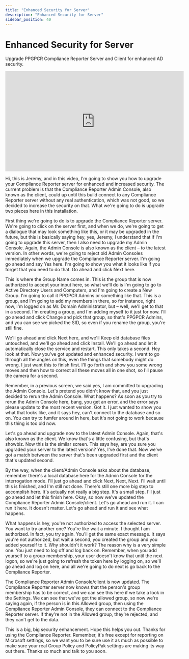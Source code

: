 ```yaml
---
title: "Enhanced Security for Server"
description: "Enhanced Security for Server"
sidebar_position: 40
---
```

# Enhanced Security for Server

Upgrade PPGPCR Compliance Reporter Server and Client for enhanced AD security.

<iframe width="560" height="315" src="https://www.youtube.com/embed/DH5VIDFDcmQ" title="PPGPCR: Enhanced Security for Server" frameborder="0" allow="accelerometer; autoplay; clipboard-write; encrypted-media; gyroscope; picture-in-picture; web-share" allowfullscreen="1"></iframe>

Hi, this is Jeremy, and in this video, I'm going to show you how to upgrade your Compliance Reporter
server for enhanced and increased security. The current problem is that the Compliance Reporter
Admin Console, also known as the client, could up until this build connect to any Compliance
Reporter server without any real authentication, which was not good, so we decided to increase the
security on that. What we're going to do is upgrade two pieces here in this installation.

First thing we're going to do is to upgrade the Compliance Reporter server. We're going to click on
the server first, and when we do, we're going to get a dialogue that may look something like this,
or it may be upgraded in the future, but this is basically saying hey, yes, Jeremy, I understand
that if I'm going to upgrade this server, then I also need to upgrade my Admin Console. Again, the
Admin Console is also known as the client – to the latest version. In other words, we're going to
reject old Admin Consoles immediately when we upgrade the Compliance Reporter server. I'm going go
ahead and say Yes here. I'm going to show you what it looks like if you forget that you need to do
that. Go ahead and click Next here.

This is where the Group Name comes in. This is the group that is now authorized to accept your input
here, so what we'll do is I'm going to go to Active Directory Users and Computers, and I'm going to
create a New Group. I'm going to call it PPGPCR Admins or something like that. This is a group, and
I'm going to add my members in there, so for instance, right now, I'm logged on as Mr. Domain
Administrator, but – well, we'll get to that in a second. I'm creating a group, and I'm adding
myself to it just for now. I'll go ahead and click Change and pick that group, so that's PPGPCR
Admins, and you can see we picked the SID, so even if you rename the group, you're still fine.

We'll go ahead and click Next here, and we'll Keep old database files untouched, and we'll go ahead
and click Install. We'll go ahead and let it automatically close the service and restart. This only
takes a second. Hey look at that. Now you've got updated and enhanced security. I want to go through
all the angles on this, even the things that somebody might do wrong. I just want this to finish
first. I'll go forth and show you some wrong moves and then how to correct all these moves all in
one shot, so I'll pause the camera for a second.

Remember, in a previous screen, we said yes, I am committed to upgrading the Admin Console. Let's
pretend you didn't know that, and you just decided to rerun the Admin Console. What happens? As soon
as you try to rerun the Admin Console here, bang, you get an error, and the error says please update
to the most recent version. Got it. I just wanted to show you what that looks like, and it says hey,
can't connect to the database and so on. You can try to fumfer around in here, but it's not going to
work because this thing is too old now.

Let's go ahead and upgrade now to the latest Admin Console. Again, that's also known as the client.
We know that's a little confusing, but that's showbiz. Now this is the similar screen. This says
hey, are you sure you upgraded your server to the latest version? Yes, I've done that. Now we've got
a match between the server that's been upgraded first and the client that's updated second.

By the way, when the client/Admin Console asks about the database, remember there's a local database
here for the Admin Console for the interrogation mode. I'll just go ahead and click Next, Next,
Next. I'll wait until this is finished, and I'm still not done. There's still one more big step to
accomplish here. It's actually not really a big step. It's a small step. I'll just go ahead and let
this finish here. Okay, so now we've updated the Compliance Reporter Admin Console/client. Let's go
ahead and run it. I can run it here. It doesn't matter. Let's go ahead and run it and see what
happens.

What happens is hey, you're not authorized to access the selected server. You want to try another
one? You're like wait a minute. I thought I am authorized. In fact, you try again. You'll get the
same exact message. It says you're not authorized, but wait a second, you created the group and you
added yourself to it. Why shouldn't it work? The reason why is a very simple one. You just need to
log off and log back on. Remember, when you add yourself to a group membership, your user doesn't
know that until the next logon, so we're just going to refresh the token here by logging on, so
we'll go ahead and log on here, and all we're going to do next is go back to the Compliance
Reporter.

The Compliance Reporter Admin Console/client is now updated. The Compliance Reporter server now
knows that the person's group membership has to be correct, and we can see this here if we take a
look in the Settings. We can see that we've got the allowed group, so now we're saying again, if the
person is in this Allowed group, then using the Compliance Reporter Admin Console, they can connect
to the Compliance Reporter server. If they're not in the Allowed group, they're rejected, and they
can't get to the data.

This is a big, big security enhancement. Hope this helps you out. Thanks for using the Compliance
Reporter. Remember, it's free except for reporting on Microsoft settings, so we want you to be sure
use it as much as possible to make sure your real Group Policy and PolicyPak settings are making its
way out there. Thanks so much and talk to you soon.
